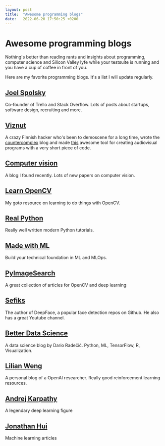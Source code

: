 ```yaml
---
layout: post
title:  "Awesome programming blogs"
date:   2022-06-20 17:50:25 +0200
---
```


# Awesome programming blogs

Nothing's better than reading rants and insights about programming, computer science and Silicon Valley lyfe while your testsuite is running and you have a cup of coffee in front of you.

Here are my favorite programming blogs. It's a list I will update regularly.

## [Joel Spolsky](https://www.joelonsoftware.com/)

Co-founder of Trello and Stack Overflow. Lots of posts about startups, software design, recruiting and more.

## [Viznut](http://viznut.fi/en/)

A crazy Finnish hacker who's been to demoscene for a long time, wrote the [countercomplex](http://countercomplex.blogspot.com/) blog and made [this](https://www.youtube.com/watch?v=tCRPUv8V22o) awesome tool for creating audiovisual programs with a very short piece of code.

## [Computer vision](https://computervisionblog.wordpress.com/)

A blog I found recently. Lots of new papers on computer vision.

## [Learn OpenCV](https://learnopencv.com/)

My goto resource on learning to do things with OpenCV.

## [Real Python](https://realpython.com)

Really well written modern Python tutorials.

## [Made with ML](https://madewithml.com/)

Build your technical foundation in ML and MLOps.

## [PyImageSearch](https://pyimagesearch.com/)

A great collection of articles for OpenCV and deep learning

## [Sefiks](https://sefiks.com/)

The author of DeepFace, a popular face detection repos on Github. He also has a great Youtube channel.

## [Better Data Science](https://betterdatascience.com/)

A data science blog by Dario Radečić. Python, ML, TensorFlow, R, Visualization.

## [Lilian Weng](https://lilianweng.github.io/)

A personal blog of a OpenAI researcher. Really good reinforcement learning resources.

## [Andrej Karpathy](https://karpathy.github.io/)

A legendary deep learning figure

## [Jonathan Hui](https://jhui.github.io/)

Machine learning articles